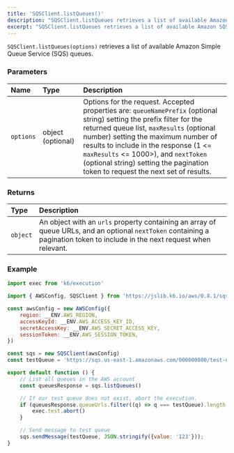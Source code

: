 ```yaml
---
title: 'SQSClient.listQueues()'
description: "SQSClient.listQueues retrieves a list of available Amazon SQS queues"
excerpt: "SQSClient.listQueues retrieves a list of available Amazon SQS queues"
---
```


`SQSClient.listQueues(options)` retrieves a list of available Amazon Simple Queue Service (SQS) queues.

### Parameters

| Name          | Type              | Description                                                                                                                                                                  |
| :------------ | :---------------- | :--------------------------------------------------------------------------------------------------------------------------------------------------------------------------- |
| `options`     | object (optional) | Options for the request. Accepted properties are: `queueNamePrefix` (optional string) setting the prefix filter for the returned queue list, `maxResults` (optional number) setting the maximum number of results to include in the response (1 <= `maxResults` <= 1000>), and `nextToken` (optional string) setting the pagination token to request the next set of results. |

### Returns

| Type                                                        | Description                                                               |
| :---------------------------------------------------------- | :------------------------------------------------------------------------ |
| `object` | An object with an `urls` property containing an array of queue URLs, and an optional `nextToken` containing a pagination token to include in the next request when relevant. |

### Example

<CodeGroup labels={[]}>

```javascript
import exec from 'k6/execution'

import { AWSConfig, SQSClient } from 'https://jslib.k6.io/aws/0.8.1/sqs.js'

const awsConfig = new AWSConfig({
    region: __ENV.AWS_REGION,
    accessKeyId: __ENV.AWS_ACCESS_KEY_ID,
    secretAccessKey: __ENV.AWS_SECRET_ACCESS_KEY,
    sessionToken: __ENV.AWS_SESSION_TOKEN,
})

const sqs = new SQSClient(awsConfig)
const testQueue = 'https://sqs.us-east-1.amazonaws.com/000000000/test-queue'

export default function () {
    // List all queues in the AWS account
    const queuesResponse = sqs.listQueues()

    // If our test queue does not exist, abort the execution.
    if (queuesResponse.queueUrls.filter((q) => q === testQueue).length == 0) {
        exec.test.abort()
    }

    // Send message to test queue
    sqs.sendMessage(testQueue, JSON.stringify({value: '123'}));
}
```

</CodeGroup>
